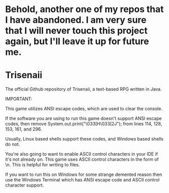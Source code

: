 # Behold, another one of my repos that I have abandoned. I am very sure that I will never touch this project again, but I'll leave it up for future me.

# Trisenaii
The official Github repository of Trisenaii, a text-based RPG written in Java.



IMPORTANT:

This game utilizes ANSI escape codes, which are used to clear the console.

If the software you are using to run this game doesn't support ANSI escape codes, then remove System.out.print("\033[H\033[2J"); from lines 114, 128, 153, 161, and 296.

Usually, Linux based shells support these codes, and Windows based shells do not.




You're also going to want to enable ASCII control characters in your IDE if it's not already on. This game uses ASCII control characters in the form of \n. This is helpful for writing to files.


If you want to run this on Windows for some strange demented reason then use the Windows Terminal which has ANSI escape code and ASCII control character support.
